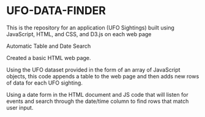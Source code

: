 # UFO-DATA-FINDER
This is the repository for an application (UFO Sightings) built using JavaScript, HTML, and CSS, and D3.js on each web page

Automatic Table and Date Search


Created a basic HTML web page.


Using the UFO dataset provided in the form of an array of JavaScript objects, this code appends a table to the web page and then adds new rows of data for each UFO sighting.

Using a date form in the HTML document and JS code that will listen for events and search through the date/time column to find rows that match user input.



